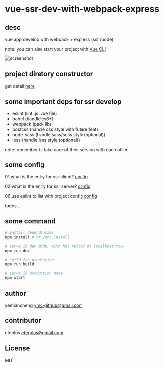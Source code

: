 # vue-ssr-dev-with-webpack-express

## desc

vue app develop with webpack + express (ssr mode)

note: you can also start your project with [Vue CLI](https://cli.vuejs.org/)

![screenshot](./public/static/img/screenshot.png)

## project diretory constructor

get detail [here](./note/dir-construtor.md)

## some important deps for ssr develop

- eslint (lint .js .vue file)
- babel (handle es6+)
- webpack (pack lib)
- postcss (handle css style with future feat)
- node-sass (handle sass/scss style (optional))
- less (handle less style (optional))

note: remember to take care of their version with each other.

## some config

01.what is the entry for ssr client? [config](./build/webpack.ssr-base.config.js#L24)

02.what is the entry for ssr server? [config](./build/webpack.ssr-server.config.js#L10)

06.use eslint to lint with project config [config](./build/config.js#L49-#L52)

todos ...

## some command

``` bash
# install dependencies
npm install # or yarn install

# serve in dev mode, with hot reload at localhost:xxxx
npm run dev

# build for production
npm run build

# serve in production mode
npm start
```

## author

yemiancheng <ymc-github@gmail.com>

## contributor

eteplus <eterplus@gmail.com>

## License
MIT
